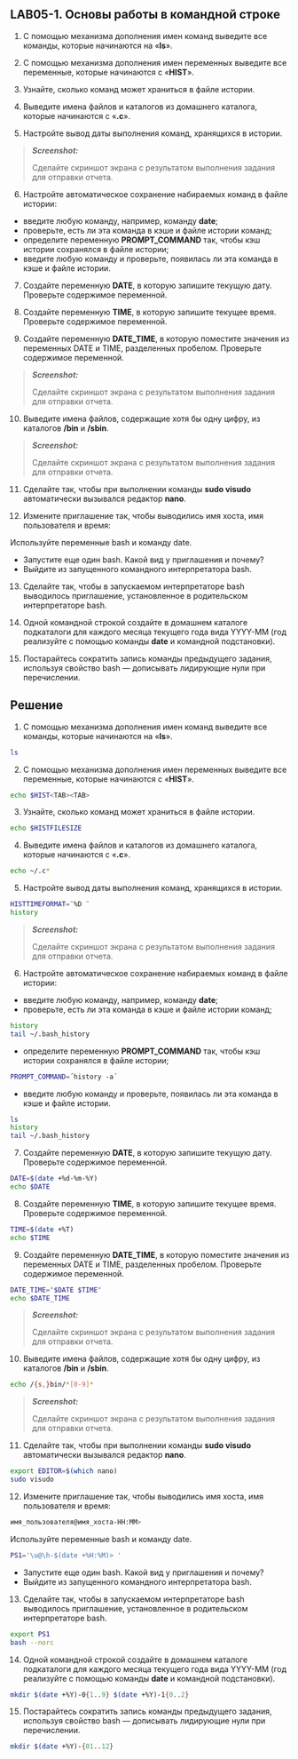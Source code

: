 ## LAB05-1. Основы работы в командной строке

1. С помощью механизма дополнения имен команд выведите все команды, которые начинаются на «**ls**».

2. С помощью механизма дополнения имен переменных выведите все переменные, которые начинаются с «**HIST**».

3. Узнайте, сколько команд может храниться в файле истории.

4. Выведите имена файлов и каталогов из домашнего каталога, которые начинаются с «**.c**».

5. Настройте вывод даты выполнения команд, хранящихся в истории.

>***Screenshot:***
>
>Cделайте скриншот экрана c результатом выполнения задания для отправки отчета.

6. Настройте автоматическое сохранение набираемых команд в файле истории:

- введите любую команду, например, команду **date**;
- проверьте, есть ли эта команда в кэше и файле истории команд;
- определите переменную **PROMPT_COMMAND** так, чтобы кэш истории сохранялся в файле истории;
- введите любую команду и проверьте,  появилась ли эта команда в кэше и файле истории.

7. Создайте переменную **DATE**, в которую запишите текущую дату. Проверьте содержимое переменной.

8. Создайте переменную **TIME**, в которую запишите текущее время. Проверьте содержимое переменной.

9. Создайте переменную **DATE_TIME**, в которую поместите значения из переменных DATE и TIME, разделенных пробелом. Проверьте содержимое переменной.

>***Screenshot:***
>
>Cделайте скриншот экрана c результатом выполнения задания для отправки отчета.

10. Выведите имена файлов, содержащие хотя бы одну цифру, из каталогов **/bin** и **/sbin**.

>***Screenshot:***
>
>Cделайте скриншот экрана c результатом выполнения задания для отправки отчета.

11. Сделайте так, чтобы при выполнении команды **sudo visudo** автоматически вызывался редактор **nano**.

12. Измените приглашение так, чтобы выводились имя хоста, имя пользователя и время:

Используйте переменные bash и команду date.

- Запустите еще один bash. Какой вид у приглашения и почему?
- Выйдите из запущенного командного интерпретатора bash.

13. Сделайте так, чтобы в запускаемом интерпретаторе bash выводилось приглашение, установленное в родительском интерпретаторе bash.

14. Одной командной строкой создайте в домашнем каталоге подкаталоги для каждого месяца текущего года вида YYYY-MM (год реализуйте с помощью команды **date** и командной подстановки).

15. Постарайтесь сократить запись команды предыдущего задания, используя свойство bash — дописывать лидирующие нули при перечислении.


## Решение

1. С помощью механизма дополнения имен команд выведите все команды, которые начинаются на «**ls**».

```bash
ls
```

2. С помощью механизма дополнения имен переменных выведите все переменные, которые начинаются с «**HIST**».


```bash
echo $HIST<TAB><TAB>
```

3. Узнайте, сколько команд может храниться в файле истории.

```bash
echo $HISTFILESIZE
```

4. Выведите имена файлов и каталогов из домашнего каталога, которые начинаются с «**.c**».

```bash
echo ~/.c*
```

5. Настройте вывод даты выполнения команд, хранящихся в истории.

```bash
HISTTIMEFORMAT=¨%D ¨
history
```

>***Screenshot:***
>
>Cделайте скриншот экрана c результатом выполнения задания для отправки отчета.

6. Настройте автоматическое сохранение набираемых команд в файле истории:

- введите любую команду, например, команду **date**;
- проверьте, есть ли эта команда в кэше и файле истории команд;

```bash
history
tail ~/.bash_history
```

- определите переменную **PROMPT_COMMAND** так, чтобы кэш истории сохранялся в файле истории;

```bash
PROMPT_COMMAND=´history -a´
```

- введите любую команду и проверьте,  появилась ли эта команда в кэше и файле истории.

```bash
ls
history
tail ~/.bash_history
```

7. Создайте переменную **DATE**, в которую запишите текущую дату. Проверьте содержимое переменной.

```bash
DATE=$(date +%d-%m-%Y)
echo $DATE
```

8. Создайте переменную **TIME**, в которую запишите текущее время. Проверьте содержимое переменной.

```bash
TIME=$(date +%T)
echo $TIME
```

9. Создайте переменную **DATE_TIME**, в которую поместите значения из переменных DATE и TIME, разделенных пробелом. Проверьте содержимое переменной.

```bash
DATE_TIME="$DATE $TIME"
echo $DATE_TIME
```

>***Screenshot:***
>
>Cделайте скриншот экрана c результатом выполнения задания для отправки отчета.

10. Выведите имена файлов, содержащие хотя бы одну цифру, из каталогов **/bin** и **/sbin**.

```bash
echo /{s,}bin/*[0-9]*
```

>***Screenshot:***
>
>Cделайте скриншот экрана c результатом выполнения задания для отправки отчета.

11. Сделайте так, чтобы при выполнении команды **sudo visudo** автоматически вызывался редактор **nano**.

```bash
export EDITOR=$(which nano)
sudo visudo
```

12. Измените приглашение так, чтобы выводились имя хоста, имя пользователя и время:

```bash
имя_пользователя@имя_хоста-HH:MM>
```

Используйте переменные bash и команду date.

```bash
PS1='\u@\h-$(date +%H:%M)> '
```

- Запустите еще один bash. Какой вид у приглашения и почему?
- Выйдите из запущенного командного интерпретатора bash.

13. Сделайте так, чтобы в запускаемом интерпретаторе bash выводилось приглашение, установленное в родительском интерпретаторе bash.

```bash
export PS1
bash --norc
```

14. Одной командной строкой создайте в домашнем каталоге подкаталоги для каждого месяца текущего года вида YYYY-MM (год реализуйте с помощью команды **date** и командной подстановки).

```bash
mkdir $(date +%Y)-0{1..9} $(date +%Y)-1{0..2}
```

15. Постарайтесь сократить запись команды предыдущего задания, используя свойство bash — дописывать лидирующие нули при перечислении.

```bash
mkdir $(date +%Y)-{01..12}
```
